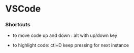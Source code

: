 # VSCode

### Shortcuts

* to move code up and down : alt with up/down key

* to highlight code: ctl+D keep pressing for next instance